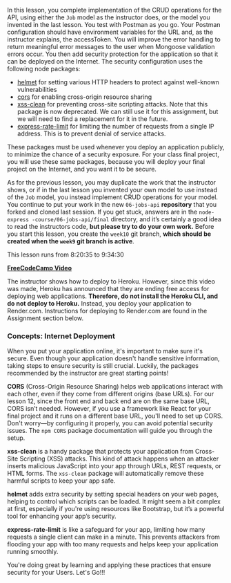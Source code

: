 In this lesson, you complete implementation of the CRUD operations for the API, using either the `Job` model as the instructor does, or the model you invented in the last lesson. You test with Postman as you go. Your Postman configuration should have environment variables for the URL and, as the instructor explains, the accessToken. You will improve the error handling to return meaningful error messages to the user when Mongoose validation errors occur. You then add security protection for the application so that it can be deployed on the Internet. The security configuration uses the following node packages:

* [helmet](https://www.npmjs.com/package/helmet) for setting various HTTP headers to protect against well-known vulnerabilities
* [cors](https://www.npmjs.com/package/cors) for enabling cross-origin resource sharing
* [xss-clean](https://www.npmjs.com/package/xss-clean) for preventing cross-site scripting attacks. Note that this package is now deprecated. We can still use it for this assignment, but we will need to find a replacement for it in the future.
* [express-rate-limit](https://www.npmjs.com/package/express-rate-limit) for limiting the number of requests from a single IP address. This is to prevent denial of service attacks.

These packages must be used whenever you deploy an application publicly, to minimize the chance of a security exposure. For your class final project, you will use these same packages, because you will deploy your final project on the Internet, and you want it to be secure.

As for the previous lesson, you may duplicate the work that the instructor shows, or if in the last lesson you invented your own model to use instead of the `Job` model, you instead implement CRUD operations for your model. You continue to put your work in the new `06-jobs-api` **repository** that you forked and cloned last session. If you get stuck, answers are in the `node-express -course/06-jobs-api/final` directory, and it’s certainly a good idea to read the instructors code, **but please try to do your own work.** Before you start this lesson, you create the `week10` git branch, **which should be created when the `week9` git branch is active**. 

This lesson runs from 8:20:35 to 9:34:30  

**[FreeCodeCamp Video](https://www.youtube.com/watch?v=rltfdjcXjmk?t=30036)**

The instructor shows how to deploy to Heroku. However, since this video was made, Heroku has announced that they are ending free access for deploying web applications. **Therefore, do not install the Heroku CLI, and do not deploy to Heroku.** Instead, you deploy your application to Render.com. Instructions for deploying to Render.com are found in the Assignment section below.

### Concepts: Internet Deployment

When you put your application online, it's important to make sure it's secure. Even though your application doesn't handle sensitive information, taking steps to ensure security is still crucial. Luckily, the packages recommended by the instructor are great starting points!

**CORS** (Cross-Origin Resource Sharing) helps web applications interact with each other, even if they come from different origins (base URLs). For our lesson 12, since the front end and back end are on the same base URL, CORS isn’t needed. However, if you use a framework like React for your final project and it runs on a different base URL, you'll need to set up CORS. Don't worry—by configuring it properly, you can avoid potential security issues. The `npm CORS` package documentation will guide you through the setup.

**xss-clean** is a handy package that protects your application from Cross-Site Scripting (XSS) attacks. This kind of attack happens when an attacker inserts malicious JavaScript into your app through URLs, REST requests, or HTML forms. The `xss-clean` package will automatically remove these harmful scripts to keep your app safe.

**helmet** adds extra security by setting special headers on your web pages, helping to control which scripts can be loaded. It might seem a bit complex at first, especially if you're using resources like Bootstrap, but it’s a powerful tool for enhancing your app’s security.

**express-rate-limit** is like a safeguard for your app, limiting how many requests a single client can make in a minute. This prevents attackers from flooding your app with too many requests and helps keep your application running smoothly.

You're doing great by learning and applying these practices that ensure security for your Users. Let's Go!!!


